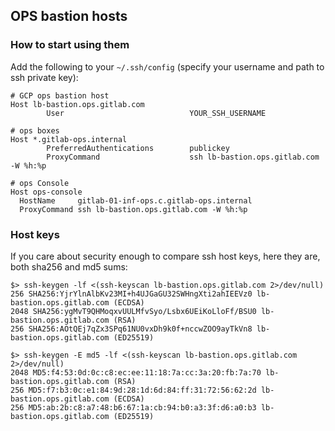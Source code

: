 ## OPS bastion hosts

### How to start using them

Add the following to your `~/.ssh/config` (specify your username and path to ssh private key):

```
# GCP ops bastion host
Host lb-bastion.ops.gitlab.com
        User                            YOUR_SSH_USERNAME

# ops boxes
Host *.gitlab-ops.internal
        PreferredAuthentications        publickey
        ProxyCommand                    ssh lb-bastion.ops.gitlab.com -W %h:%p

# ops Console
Host ops-console
  HostName     gitlab-01-inf-ops.c.gitlab-ops.internal
  ProxyCommand ssh lb-bastion.ops.gitlab.com -W %h:%p
```

### Host keys

If you care about security enough to compare ssh host keys, here they are, both sha256 and md5 sums:

```
$> ssh-keygen -lf <(ssh-keyscan lb-bastion.ops.gitlab.com 2>/dev/null)
256 SHA256:YjrYlnAlbKv23MI+h4UJGaGU32SWHngXti2ahIEEVz0 lb-bastion.ops.gitlab.com (ECDSA)
2048 SHA256:ygMvT9QHMoqxvUULMfvSyo/Lsbx6UEiKoLloFf/BSU0 lb-bastion.ops.gitlab.com (RSA)
256 SHA256:AOtQEj7qZx3SPq61NU0vxDh9k0f+nccwZOO9ayTkVn8 lb-bastion.ops.gitlab.com (ED25519)

$> ssh-keygen -E md5 -lf <(ssh-keyscan lb-bastion.ops.gitlab.com 2>/dev/null)
2048 MD5:f4:53:0d:0c:c8:ec:ee:11:18:7a:cc:3a:20:fb:7a:70 lb-bastion.ops.gitlab.com (RSA)
256 MD5:f7:b3:0c:e1:84:9d:28:1d:6d:84:ff:31:72:56:62:2d lb-bastion.ops.gitlab.com (ECDSA)
256 MD5:ab:2b:c8:a7:48:b6:67:1a:cb:94:b0:a3:3f:d6:a0:b3 lb-bastion.ops.gitlab.com (ED25519)
```
